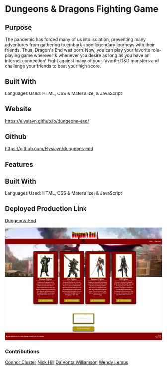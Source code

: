 # Dungeons & Dragons Fighting Game

## Purpose
The pandemic has forced many of us into isolation, preventing many adventures from gathering to embark upon legendary journeys with their friends. Thus, Dragon's End was born. Now, you can play your favorite role-playing game wherever & whenever you desire as long as you have an internet connection! Fight against many of your favorite D&D monsters and challenge your friends to beat your high score. 

## Built With
Languages Used: HTML, CSS & Materialize, & JavaScript

## Website
https://elysiayn.github.io/dungeons-end/

## Github
https://github.com/Elysiayn/dungeons-end



## Features


## Built With
Languages Used: HTML, CSS & Materialize, & JavaScript

## Deployed Production Link
[Dungeons-End](https://elysiayn.github.io/dungeons-end/)

[![Dungeons-End](assets/images/screenshot.png)](https://elysiayn.github.io/dungeons-end/)

### Contributions
[Connor Cluster](https://github.com/Clu-Codes)
[Nick Hill](https://github.com/Nickhill2380)
[Da'Vonta Williamson](https://github.com/wdavonta)
[Wendy Lemus](https://github.com/Elysiayn)